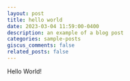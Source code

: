```yaml
---
layout: post
title: hello world
date: 2023-03-04 11:59:00-0400
description: an example of a blog post
categories: sample-posts
giscus_comments: false
related_posts: false
---
```

Hello World!
